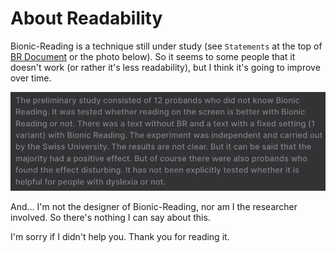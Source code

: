 # About Readability

Bionic-Reading is a technique still under study (see `Statements` at the top of [BR Document](https://bionic-reading.com/) or the photo below). So it seems to some people that it doesn't work (or rather it's less readability), but I think it's going to improve over time.

![study-results](./docs/study-results.png)

And... I'm not the designer of Bionic-Reading, nor am I the researcher involved. So there's nothing I can say about this.

I'm sorry if I didn't help you. Thank you for reading it.
